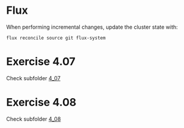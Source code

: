 # Flux
When performing incremental changes, update the cluster state with:
```
flux reconcile source git flux-system
```

# Exercise 4.07
Check subfolder [4_07](./4_07)


# Exercise 4.08
Check subfolder [4_08](./4_08)
